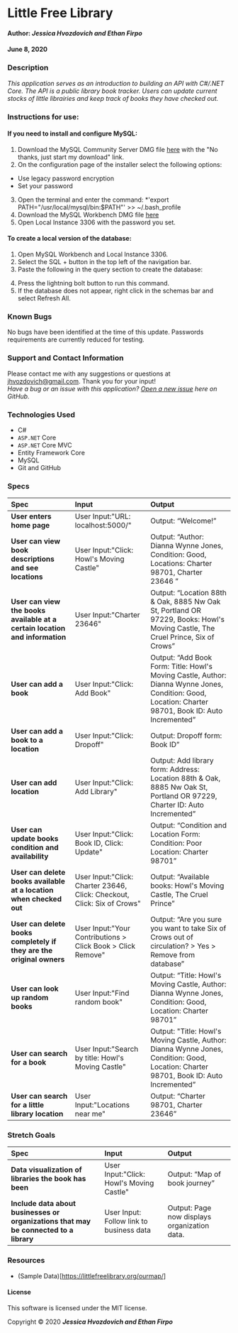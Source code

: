 # **Little Free Library**

#### Author: **_Jessica Hvozdovich and Ethan Firpo_**
#### June 8, 2020

### Description

_This application serves as an introduction to building an API with C#/.NET Core. The API is a public library book tracker. Users can update current stocks of little librairies and keep track of books they have checked out._

### Instructions for use:
<!-- UPDATE WHEN DATABASE IS CREATED -->
<!-- 1. Open Terminal (macOS) or PowerShell (Windows)
2. To download the project Directory to your desktop enter the following commands:
```
cd Desktop
git clone https://github.com/jhvozdovich/little-free-library.git
cd little-free-library (or the file name you created for the main Directory of the download)
```
3. To view the downloaded files, open them in a text editor or IDE of your choice.
* if you have VSCode for example, when your terminal is within the main project Directory you can open all of the files with the command:
```
code .
```
4. Create a file within the Library folder named appsettings.json.
5. Add the following code:
```
{
  "ConnectionStrings": {
    "DefaultConnection": "Server=localhost;Port=3306;database=jessica_hvozdovich;uid=root;pwd=YOURMYSQLPASSWORDHERE;"
  }
}
```
* Make any other changes needed if you have an alternative server, port, or uid selected. These are the default settings.

6. To install the necessary dependencies and start a local host, after replicating the database steps below run the following commands:
```
dotnet restore
dotnet build
dotnet run
``` -->

#### If you need to install and configure MySQL:
1. Download the MySQL Community Server DMG file [here](https://dev.mysql.com/downloads/file/?id=484914) with the "No thanks, just start my download" link.
2. On the configuration page of the installer select the following options:
* Use legacy password encryption
* Set your password
3. Open the terminal and enter the command:
*'export PATH="/usr/local/mysql/bin:$PATH"' >> ~/.bash_profile
4. Download the MySQL Workbench DMG file [here](https://dev.mysql.com/downloads/file/?id=484391)
5. Open Local Instance 3306 with the password you set.

#### To create a local version of the database:
1. Open MySQL Workbench and Local Instance 3306.
2. Select the SQL + button in the top left of the navigation bar.
3. Paste the following in the query section to create the database:
<!-- UPDATE INSTRUCTIONS WHEN DB IS BUILT REFORMAT FOR LARGER DB USING AN EXTERNAL SQL FILE -->
<!-- ```
CREATE DATABASE `jessica_hvozdovich`;

USE `jessica_hvozdovich`;

CREATE TABLE `Treats` (
  `TreatId` int(11) NOT NULL AUTO_INCREMENT,
  `Name` longtext,
  `Price` int(11) NOT NULL,
  `UserId` varchar(255) DEFAULT NULL,
  PRIMARY KEY (`TreatId`),
  KEY `IX_Treats_UserId` (`UserId`),
  CONSTRAINT `FK_Treats_AspNetUsers_UserId` FOREIGN KEY (`UserId`) REFERENCES `aspnetusers` (`Id`) ON DELETE RESTRICT
);

CREATE TABLE `Flavors` (
  `FlavorId` int(11) NOT NULL AUTO_INCREMENT,
  `Name` longtext,
  `UserId` varchar(255) DEFAULT NULL,
  PRIMARY KEY (`FlavorId`),
  KEY `IX_Flavors_UserId` (`UserId`),
  CONSTRAINT `FK_Flavors_AspNetUsers_UserId` FOREIGN KEY (`UserId`) REFERENCES `aspnetusers` (`Id`) ON DELETE RESTRICT
);

CREATE TABLE `FlavorTreat` (
  `FlavorTreatId` int(11) NOT NULL AUTO_INCREMENT,
  `FlavorId` int(11) NOT NULL,
  `TreatId` int(11) NOT NULL,
  PRIMARY KEY (`FlavorTreatId`),
  KEY `IX_FlavorTreat_FlavorId` (`FlavorId`),
  KEY `IX_FlavorTreat_TreatId` (`TreatId`),
  CONSTRAINT `FK_FlavorTreat_Flavors_FlavorId` FOREIGN KEY (`FlavorId`) REFERENCES `flavors` (`FlavorId`) ON DELETE CASCADE,
  CONSTRAINT `FK_FlavorTreat_Treats_TreatId` FOREIGN KEY (`TreatId`) REFERENCES `treats` (`TreatId`) ON DELETE CASCADE
);

CREATE TABLE `AspNetUsers` (
  `Id` varchar(255) NOT NULL,
  `NormalizedUserName` varchar(256) DEFAULT NULL,
  `Email` varchar(256) DEFAULT NULL,
  `NormalizedEmail` varchar(256) DEFAULT NULL,
  `EmailConfirmed` bit(1) NOT NULL,
  `PasswordHash` longtext,
  `SecurityStamp` longtext,
  `ConcurrencyStamp` longtext,
  `PhoneNumber` longtext,
  `PhoneNumberConfirmed` bit(1) NOT NULL,
  `TwoFactorEnabled` bit(1) NOT NULL,
  `LockoutEnd` datetime(6) DEFAULT NULL,
  `LockoutEnabled` bit(1) NOT NULL,
  `AccessFailedCount` int(11) NOT NULL,
  `UserName` varchar(256) DEFAULT NULL,
  PRIMARY KEY (`Id`),
  UNIQUE KEY `UserNameIndex` (`NormalizedUserName`),
  KEY `EmailIndex` (`NormalizedEmail`)
);

``` -->

4. Press the lightning bolt button to run this command.
5. If the database does not appear, right click in the schemas bar and select Refresh All.

### Known Bugs

No bugs have been identified at the time of this update.
Passwords requirements are currently reduced for testing.

### Support and Contact Information

Please contact me with any suggestions or questions at jhvozdovich@gmail.com. Thank you for your input!  
_Have a bug or an issue with this application? [Open a new issue](https://github.com/jhvozdovich/little-free-library/issues) here on GitHub._

### Technologies Used

* C#
* `ASP.NET` Core
* `ASP.NET` Core MVC
* Entity Framework Core
* MySQL
* Git and GitHub

### Specs
| Spec | Input | Output |
| :------------- | :------------- | :------------- |
| **User enters home page** | User Input:"URL: localhost:5000/" | Output: “Welcome!” |
| **User can view book descriptions and see locations** | User Input:"Click: Howl's Moving Castle" | Output: “Author: Dianna Wynne Jones, Condition: Good, Locations: Charter 98701, Charter 23646 ” |
| **User can view the books available at a certain location and information** | User Input:"Charter 23646" | Output: “Location 88th & Oak, 8885 Nw Oak St, Portland OR 97229, Books: Howl's Moving Castle, The Cruel Prince, Six of Crows” |
| **User can add a book** | User Input:"Click: Add Book" | Output: “Add Book Form: Title: Howl's Moving Castle, Author: Dianna Wynne Jones, Condition: Good, Location: Charter 98701, Book ID: Auto Incremented” |
| **User can add a book to a location** | User Input:"Click: Dropoff" | Output: Dropoff form: Book ID” |
| **User can add location** | User Input:"Click: Add Library" | Output: Add library form: Address: Location 88th & Oak, 8885 Nw Oak St, Portland OR 97229, Charter ID: Auto Incremented” |
| **User can update books condition and availability** | User Input:"Click: Book ID, Click: Update" | Output: “Condition and Location Form: Condition: Poor Location: Charter 98701” |
| **User can delete books available at a location when checked out** | User Input:"Click: Charter 23646, Click: Checkout, Click: Six of Crows" | Output: “Available books: Howl's Moving Castle, The Cruel Prince” |
| **User can delete books completely if they are the original owners** | User Input:"Your Contributions > Click Book > Click Remove" | Output: “Are you sure you want to take Six of Crows out of circulation? > Yes > Remove from database” |
| **User can look up random books** | User Input:"Find random book" | Output: “Title: Howl's Moving Castle, Author: Dianna Wynne Jones, Condition: Good, Location: Charter 98701” |
| **User can search for a book** | User Input:"Search by title: Howl's Moving Castle" | Output: "Title: Howl's Moving Castle, Author: Dianna Wynne Jones, Condition: Good, Location: Charter 98701, Book ID: Auto Incremented” |
| **User can search for a little library location** | User Input:"Locations near me" | Output: “Charter 98701, Charter 23646” |

### Stretch Goals
| Spec | Input | Output |
| :------------- | :------------- | :------------- |
| **Data visualization of libraries the book has been** | User Input:"Click: Howl's Moving Castle" | Output: “Map of book journey” |
| **Include data about businesses or organizations that may be connected to a library** | User Input: Follow link to business data | Output: Page now displays organization data. | 


### Resources
* (Sample Data)[https://littlefreelibrary.org/ourmap/]

#### License

This software is licensed under the MIT license.

Copyright © 2020 **_Jessica Hvozdovich and Ethan Firpo_**